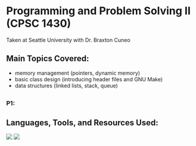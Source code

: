 # Programming and Problem Solving II (CPSC 1430)
Taken at Seattle University with Dr. Braxton Cuneo

## Main Topics Covered: 
- memory management (pointers, dynamic memory)
- basic class design (introducing header files and GNU Make)
- data structures (linked lists, stack, queue)
##

### **P1:**

## Languages, Tools, and Resources Used:
<img src="https://img.shields.io/badge/C%2B%2B-00599C?style=for-the-badge&logo=c%2B%2B&logoColor=white" />
<img src="https://img.shields.io/badge/VSCode-0078D4?style=for-the-badge&logo=visual%20studio%20code&logoColor=white" />
